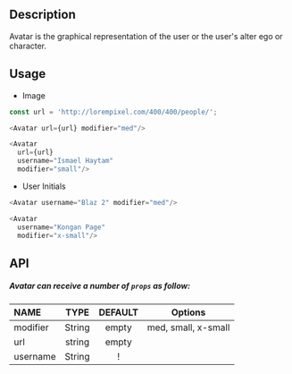 ## Description

Avatar is the graphical representation of the user or the user's alter ego or character.

## Usage

- Image

```js
const url = 'http://lorempixel.com/400/400/people/';

<Avatar url={url} modifier="med"/>

<Avatar
  url={url}
  username="Ismael Haytam"
  modifier="small"/>
```

- User Initials

```js
<Avatar username="Blaz 2" modifier="med"/>

<Avatar
  username="Kongan Page"
  modifier="x-small"/>
```

## API

##### Avatar can receive a number of `props` as follow:

| NAME     |  TYPE  | DEFAULT | Options             |
| :------- | :----: | :-----: | ------------------- |
| modifier | String |  empty  | med, small, x-small |
| url      | string |  empty  |
| username | String |    !    |
